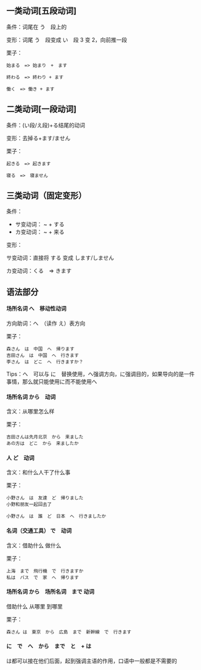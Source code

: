 ## 一类动词[五段动词]

条件：词尾在 う　段上的

变形：词尾 う　段变成 い　段 3 变 2，向前推一段

栗子：

    始まる　=> 始まり　+　ます

    終わる　=> 終わり + ます

    働く　=> 働き + ます

## 二类动词[一段动词]

条件：(い段/え段)+る结尾的动词

变形：去掉る+ます/ません

栗子：

    起きる　=> 起きます

    寝る　=>　寝ません

## 三类动词（固定变形）

条件：

- サ变动词： ~ + する
- カ变动词： ~ + 来る

变形：

サ变动词：直接将 する 变成 します/しません

カ变动词：くる　=> きます


## 语法部分

#### 场所名词 へ　移动性动词

方向助词：へ　（读作 え）表方向

栗子：

    森さん　は　中国　へ　帰ります
    吉田さん　は　中国　へ　行きます
    李さん　は　どこ　へ　行きますか？


Tips：へ　可以与 に　替换使用，へ强调方向，に强调目的，如果导向的是一件事情，那么就只能使用に而不能使用へ

#### 场所名词 から　动词

含义：从哪里怎么样

栗子：

    吉田さんは先月北京　から　来ました
    あの方は　どこ　から　来ましたか

####  人 ど　动词 

含义：和什么人干了什么事

栗子：

    小野さん　は　友達　ど　帰りました
    小野和朋友一起回去了

    小野さん　は　誰　ど　日本　へ　行きましたか

#### 名词（交通工具） で　动词

含义：借助什么 做什么

栗子：

    上海　まで　飛行機　で　行きますか
    私は　バス　で　家　へ　帰ります

#### 场所名词 から　场所名词　まで 动词

借助什么 从哪里 到哪里

栗子：

    森さん は　東京　から　広島　まで　新幹線　で　行きます

#### に　で　へ　から　まで　と　+ は

は都可以接在他们后面，起到强调主语的作用，口语中一般都是不需要的





